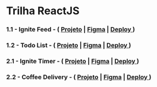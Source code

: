 # Trilha ReactJS

<h3>1.1 - Ignite Feed - 
  ( 
    <a href="./ignite-feed/"> Projeto</a>
    | 
    <a href="https://www.figma.com/community/file/1113573231685349036" target="_blank"> Figma</a>
    |
    <a href="https://ignite-feed-liard-two.vercel.app" target="_blank"> Deploy </a>
  )
</h3>
<h3>1.2 - Todo List - 
  ( 
    <a href="./todo-list/"> Projeto</a>
    | 
    <a href="https://www.figma.com/community/file/1367520320393838157" target="_blank"> Figma</a>
    |
    <a href="https://todo-list-delta-teal.vercel.app" target="_blank"> Deploy </a>
  )
</h3>

<h3>2.1 - Ignite Timer - 
  ( 
    <a href="./ignite-timer/"> Projeto</a>
    | 
    <a href="https://www.figma.com/community/file/1127351821076435124" target="_blank"> Figma</a>
    |
    <a href="https://ignite-timer-tau-gray.vercel.app" target="_blank"> Deploy </a>
  )
</h3>

<h3>2.2 - Coffee Delivery - 
  ( 
    <a href="./coffee-delivery/"> Projeto</a>
    | 
    <a href="https://www.figma.com/community/file/1367562742660395633" target="_blank"> Figma</a>
    |
    <a href="https://coffee-delivery-iota-weld.vercel.app" target="_blank"> Deploy </a>
  )
</h3>

